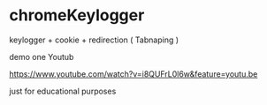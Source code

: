 # chromeKeylogger


keylogger + cookie + redirection ( Tabnaping )

demo one Youtub


https://www.youtube.com/watch?v=i8QUFrL0l6w&feature=youtu.be

just for educational purposes
